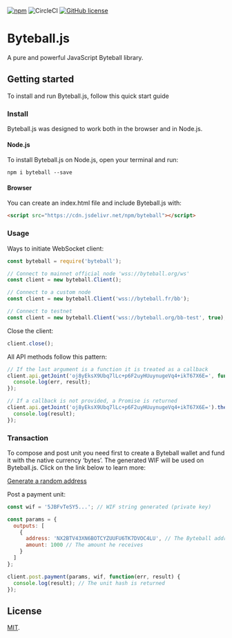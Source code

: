 [![npm](https://img.shields.io/npm/v/byteball.svg)](https://www.npmjs.com/package/byteball)
![CircleCI](https://img.shields.io/circleci/project/github/bonuschain/byteball.js.svg)
[![GitHub license](https://img.shields.io/badge/license-MIT-blue.svg)](https://raw.githubusercontent.com/bonuschain/byteball.js/master/LICENSE)

# Byteball.js

A pure and powerful JavaScript Byteball library.

## Getting started

To install and run Byteball.js, follow this quick start guide

### Install

Byteball.js was designed to work both in the browser and in Node.js.

#### Node.js
To install Byteball.js on Node.js, open your terminal and run:
```
npm i byteball --save
```

#### Browser

You can create an index.html file and include Byteball.js with:

```html
<script src="https://cdn.jsdelivr.net/npm/byteball"></script>
```

### Usage

Ways to initiate WebSocket client:

```js
const byteball = require('byteball');

// Connect to mainnet official node 'wss://byteball.org/ws'
const client = new byteball.Client();

// Connect to a custom node
const client = new byteball.Client('wss://byteball.fr/bb');

// Connect to testnet
const client = new byteball.Client('wss://byteball.org/bb-test', true);
```

Close the client:
```js
client.close();
```

All API methods follow this pattern:
```js
// If the last argument is a function it is treated as a callback
client.api.getJoint('oj8yEksX9Ubq7lLc+p6F2uyHUuynugeVq4+ikT67X6E=', function(err, result) {
  console.log(err, result);
});

// If a callback is not provided, a Promise is returned
client.api.getJoint('oj8yEksX9Ubq7lLc+p6F2uyHUuynugeVq4+ikT67X6E=').then(function(result) {
  console.log(result);
});
```

### Transaction

To compose and post unit you need first to create a Byteball wallet and fund it with the native currency ‘bytes’. The generated WIF will be used on Byteball.js. Click on the link below to learn more:

[Generate a random address](https://byteballjs.com/utils/generate-wallet)

Post a payment unit:
```js
const wif = '5JBFvTeSY5...'; // WIF string generated (private key)

const params = {
  outputs: [
    {
      address: 'NX2BTV43XN6BOTCYZUUFU6TK7DVOC4LU', // The Byteball address of the recipient 
      amount: 1000 // The amount he receives
    }
  ]
};

client.post.payment(params, wif, function(err, result) {
  console.log(result); // The unit hash is returned
});
```

## License

[MIT](LICENSE).
